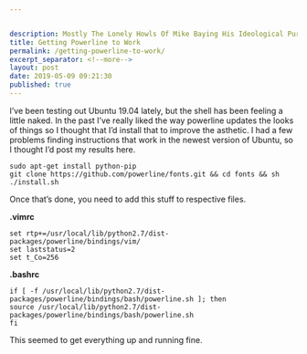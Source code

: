 ```yaml
---


description: Mostly The Lonely Howls Of Mike Baying His Ideological Purity At The Moon
title: Getting Powerline to Work
permalink: /getting-powerline-to-work/
excerpt_separator: <!--more-->
layout: post
date: 2019-05-09 09:21:30
published: true
---
```


I’ve been testing out Ubuntu 19.04 lately, but the shell has been feeling a little naked. In the past I’ve really liked the way powerline updates the looks of things so I thought that I’d install that to improve the asthetic. I had a few problems finding instructions that work in the newest version of Ubuntu, so I thought I’d post my results here.

<!--more-->

```
sudo apt-get install python-pip
git clone https://github.com/powerline/fonts.git && cd fonts && sh ./install.sh
```
Once that’s done, you need to add this stuff to respective files.

__.vimrc__

```
set rtp+=/usr/local/lib/python2.7/dist-packages/powerline/bindings/vim/
set laststatus=2
set t_Co=256
```

__.bashrc__

```
if [ -f /usr/local/lib/python2.7/dist-packages/powerline/bindings/bash/powerline.sh ]; then
source /usr/local/lib/python2.7/dist-packages/powerline/bindings/bash/powerline.sh
fi
```

This seemed to get everything up and running fine.